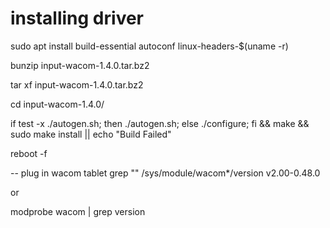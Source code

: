 # installing driver

sudo apt install build-essential autoconf linux-headers-$(uname -r)

bunzip input-wacom-1.4.0.tar.bz2 

tar xf input-wacom-1.4.0.tar.bz2 

cd input-wacom-1.4.0/

if test -x ./autogen.sh; then ./autogen.sh; else ./configure; fi && make && sudo make install || echo "Build Failed"

reboot -f

-- plug in wacom tablet
grep "" /sys/module/wacom*/version
v2.00-0.48.0

or

modprobe wacom | grep version

# 
